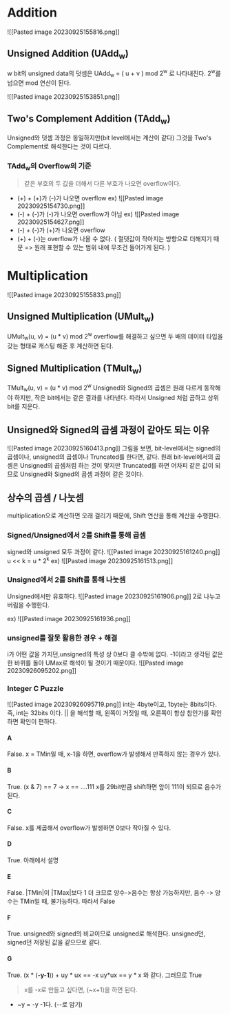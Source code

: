 # Addition

![[Pasted image 20230925155816.png]]
## Unsigned Addition (UAdd<sub>w</sub>)
w bit의 unsigned data의 덧셈은 UAdd<sub>w</sub> = ( u + v ) mod 2<sup>w</sup> 로 나타내진다. 2<sup>w</sup>를 넘으면 mod 연산이 된다.

![[Pasted image 20230925153851.png]]

## Two's Complement Addition (TAdd<sub>w</sub>)
Unsigned와 덧셈 과정은 동일하지만(bit level에서는 계산이 같다) 그것을 Two's Complement로 해석한다는 것이 다르다.

### TAdd<sub>w</sub>의 Overflow의 기준
> 같은 부호의 두 값을 더해서 다른 부호가 나오면 overflow이다.
- (+) + (+)가 (-)가 나오면 overflow
ex)
![[Pasted image 20230925154730.png]]
- (-) + (-)가 (-)가 나오면 overflow가 아님
ex)
![[Pasted image 20230925154627.png]]
- (-) + (-)가 (+)가 나오면 overflow
- (+) + (-)는 overflow가 나올 수 없다. ( 절댓값이 작아지는 방향으로 더해지기 때문 => 원래 표현할 수 있는 범위 내에 무조건 들어가게 된다. )

# Multiplication

![[Pasted image 20230925155833.png]]
## Unsigned Multiplication (UMult<sub>w</sub>)
UMult<sub>w</sub>(u, v) = (u \* v) mod 2<sup>w</sup>
overflow를 해결하고 싶으면 두 배의 데이터 타입을 갖는 형태로 캐스팅 해준 후 계산하면 된다.
## Signed Multiplication (TMult<sub>w</sub>)
TMult<sub>w</sub>(u, v) = (u \* v) mod 2<sup>w</sup> 
Unsigned와 Signed의 곱셈은 원래 다르게 동작해야 하지만, 작은 bit에서는 같은 결과를 나타낸다.
따라서 Unsigned 처럼 곱하고 상위 bit를 지운다.
## Unsigned와 Signed의 곱셈 과정이 같아도 되는 이유

![[Pasted image 20230925160413.png]]
그림을 보면, bit-level에서는 signed의 곱셈이나, unsigned의 곱셈이나 Truncated를 한다면, 같다.
원래 bit-level에서의 곱셈은 Unsigned의 곱셈처럼 하는 것이 맞지만 Truncated를 하면 어차피 같은 값이 되므로 Unsigned와 Signed의 곱셈 과정이 같은 것이다.

## 상수의 곱셈 / 나눗셈
multiplication으로 계산하면 오래 걸리기 때문에, Shift 연산을 통해 계산을 수행한다.
### Signed/Unsigned에서 2를 Shift를 통해 곱셈
signed와 unsigned 모두 과정이 같다.
![[Pasted image 20230925161240.png]]
u << k = u \* 2<sup>k</sup> 
ex)
![[Pasted image 20230925161513.png]]

### Unsigned에서 2를 Shift를 통해 나눗셈
Unsigned에서만 유효하다. 
![[Pasted image 20230925161906.png]]
2로 나누고 버림을 수행한다. 

ex)
![[Pasted image 20230925161936.png]]

### unsigned를 잘못 활용한 경우 + 해결
i가 어떤 값을 가지던,unsigned의 특성 상 0보다 클 수밖에 없다.
-1이라고 생각된 값은 한 바퀴를 돌아 UMax로 해석이 될 것이기 때문이다.
![[Pasted image 20230926095202.png]]

### Integer C Puzzle
![[Pasted image 20230926095719.png]]
int는 4byte이고, 1byte는 8bits이다. 즉, int는 32bits 이다.
|| 을 해석할 때, 왼쪽이 거짓일 때, 오른쪽이 항상 참인가를 확인하면 확인이 편하다.
#### A
False. x = TMin일 때, x-1을 하면, overflow가 발생해서 만족하지 않는 경우가 있다.
#### B
True.
(x & 7) == 7 → x == ....111
x를 29bit만큼 shift하면 앞이 111이 되므로 음수가 된다.
#### C
False. x를 제곱해서 overflow가 발생하면 0보다 작아질 수 있다.
#### D
True. 아래에서 설명
#### E
False. |TMin|이 |TMax|보다 1 더 크므로 양수->음수는 항상 가능하지만, 음수 -> 양수는 TMin일 때, 불가능하다. 따라서 False  
#### F
True. unsigned와 signed의 비교이므로 unsigned로 해석한다.
unsigned던, signed던 저장된 값을 같으므로 같다.
#### G
True. (x \* (**-y-1**)) + uy \* ux == -x
uy\*ux == y \* x 와 같다.
그러므로 True
> x를 -x로 만들고 싶다면, (~x+1)을 하면 된다.
- ~y = -y -1다. (--로 암기)
